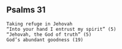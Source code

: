 ## Psalms 31

```
Taking refuge in Jehovah
“Into your hand I entrust my spirit” (5)
“Jehovah, the God of truth” (5)
God’s abundant goodness (19)
```

